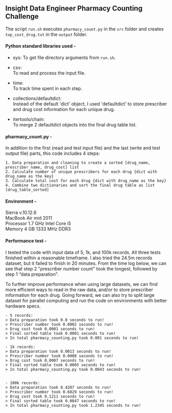 ## Insight Data Engineer Pharmacy Counting Challenge

The script `run.sh` executes `pharmacy_count.py` in the `src` folder and creates `top_cost_drug.txt` in the `output` folder.

#### Python standard libraries used - 

- sys:
  To get file directory arguments from `run.sh`.

- csv:  
  To read and process the input file.

- time:  
  To track time spent in each step.

- collections/defaultdict:  
  Instead of the default 'dict' object, I used 'defaultdict' to store prescriber and drug cost information for each unique drug.

- itertools/chain:  
  To merge 2 defaultdict objects into the final drug table list.


#### pharmacy_count.py - 

In addition to the first (read and test input file) and the last (write and test output file) parts, this code includes 4 steps:

    1. Data preparation and cleaning to create a sorted [drug_name, prescriber_name, drug_cost] list
    2. Calculate number of unique prescribers for each drug {dict with drug_name as the key}
    3. Calculate total cost for each drug {dict with drug_name as the key}
    4. Combine two dictionaries and sort the final drug table as list [drug_table_sorted]


#### Environment - 

Sierra v.10.12.6  
MacBook Air mid 2011  
Processor 1.7 GHz Intel Core i5  
Memory 4 GB 1333 MHz DDR3  


#### Performance test - 

I tested the code with input data of 5, 1k, and 100k records.  All three tests finished within a reasonable timeframe.  I also tried the 24.5m records dataset, but it failed to finish in 20 minutes.  From the time log below, we can see that step 2 "prescriber number count" took the longest, followed by step 1 “data preparation”.  

To further improve performance when using large datasets, we can find more efficient ways to read in the raw data, and/or to store prescriber information for each drug.  Going forward, we can also try to split large dataset for parallel computing and run the code on environments with better hardware specs.

    - 5 records:
    > Data preparation took 0.0 seconds to run!
    > Prescriber number took 0.0002 seconds to run!
    > Drug cost took 0.0001 seconds to run!
    > Final sorted table took 0.0001 seconds to run!
    > In total pharmacy_counting.py took 0.001 seconds to run!

    - 1k records:
    > Data preparation took 0.0013 seconds to run!
    > Prescriber number took 0.0008 seconds to run!
    > Drug cost took 0.0007 seconds to run!
    > Final sorted table took 0.0005 seconds to run!
    > In total pharmacy_counting.py took 0.0043 seconds to run!


    - 100k records:
    > Data preparation took 0.4207 seconds to run!
    > Prescriber number took 0.6829 seconds to run!
    > Drug cost took 0.1211 seconds to run!
    > Final sorted table took 0.0047 seconds to run!
    > In total pharmacy_counting.py took 1.2345 seconds to run!
